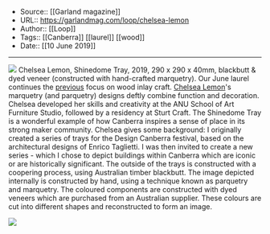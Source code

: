 ﻿
  * Source:: [[Garland magazine]]
  * URL:: https://garlandmag.com/loop/chelsea-lemon
  * Author:: [[Loop]]
  * Tags:: [[Canberra]] [[laurel]] [[wood]]
  * Date:: [[10 June 2019]]


* * *
[![](https://garlandmag.com/wp-content/uploads/2019/06/Garland-Shinedome-Tray-by-Chelsea-Lemon-1024x1024.jpg)](https://garlandmag.com/wp-content/uploads/2019/06/Garland-Shinedome-Tray-by-Chelsea-Lemon.jpg)
Chelsea Lemon, Shinedome Tray, 2019, 290 x 290 x 40mm, blackbutt & dyed veneer (constructed with hand-crafted marquetry).
Our June laurel continues the [previous](https://garlandmag.com/loop/saeed-arzegan/) focus on wood inlay craft. [Chelsea Lemon](http://chelsealemon.com.au)'s marquetry (and parquetry) designs deftly combine function and decoration. Chelsea developed her skills and creativity at the ANU School of Art Furniture Studio, followed by a residency at Sturt Craft. The Shinedome Tray is a wonderful example of how Canberra inspires a sense of place in its strong maker community.
Chelsea gives some background:
I originally created a series of trays for the Design Canberra festival, based on the architectural designs of Enrico Taglietti. I was then invited to create a new series - which I chose to depict buildings within Canberra which are iconic or are historically significant.
The outside of the trays is constructed with a coopering process, using Australian timber blackbutt. The image depicted internally is constructed by hand, using a technique known as parquetry and marquetry.
The coloured components are constructed with dyed veneers which are purchased from an Australian supplier. These colours are cut into different shapes and reconstructed to form an image.
 
[![](https://garlandmag.com/wp-content/uploads/2019/06/Chelsea-Lemon-Garland-835x1024.jpg)](https://garlandmag.com/wp-content/uploads/2019/06/Chelsea-Lemon-Garland.jpg)
